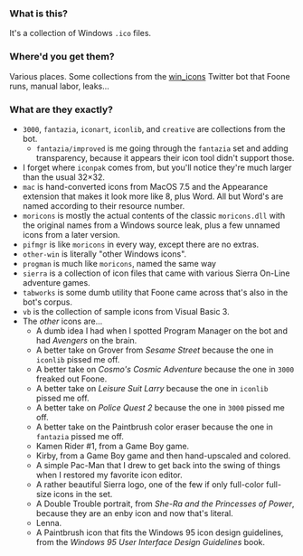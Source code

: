 ### What is this?

It's a collection of Windows `.ico` files.

### Where'd you get them?

Various places. Some collections from the [win_icons](https://twitter.com/win_icons) Twitter bot that Foone runs, manual labor, leaks...

### What are they exactly?

* `3000`, `fantazia`, `iconart`, `iconlib`, and `creative` are collections from the bot.
  * `fantazia/improved` is me going through the `fantazia` set and adding transparency, because it appears their icon tool didn't support those.
* I forget where `iconpak` comes from, but you'll notice they're much larger than the usual 32×32.
* `mac` is hand-converted icons from MacOS 7.5 and the Appearance extension that makes it look more like 8, plus Word. All but Word's are named according to their resource number.
* `moricons` is mostly the actual contents of the classic `moricons.dll` with the original names from a Windows source leak, plus a few unnamed icons from a later version.
* `pifmgr` is like `moricons` in every way, except there are no extras.
* `other-win` is literally "other Windows icons".
* `progman` is much like `moricons`, named the same way
* `sierra` is a collection of icon files that came with various Sierra On-Line adventure games.
* `tabworks` is some dumb utility that Foone came across that's also in the bot's corpus.
* `vb` is the collection of sample icons from Visual Basic 3.
* The *other* icons are...
  * A dumb idea I had when I spotted Program Manager on the bot and had *Avengers* on the brain.
  * A better take on Grover from *Sesame Street* because the one in `iconlib` pissed me off.
  * A better take on *Cosmo's Cosmic Adventure* because the one in `3000` freaked out Foone.
  * A better take on *Leisure Suit Larry* because the one in `iconlib` pissed me off.
  * A better take on *Police Quest 2* because the one in `3000` pissed me off.
  * A better take on the Paintbrush color eraser because the one in `fantazia` pissed me off.
  * Kamen Rider #1, from a Game Boy game.
  * Kirby, from a Game Boy game and then hand-upscaled and colored.
  * A simple Pac-Man that I drew to get back into the swing of things when I restored my favorite icon editor.
  * A rather beautiful Sierra logo, one of the few if only full-color full-size icons in the set.
  * A Double Trouble portrait, from *She-Ra and the Princesses of Power*, because they are an enby icon and now that's literal.
  * Lenna.
  * A Paintbrush icon that fits the Windows 95 icon design guidelines, from the *Windows 95 User Interface Design Guidelines* book.
